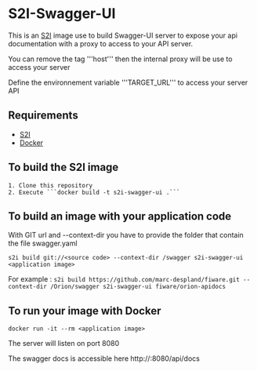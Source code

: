 # S2I-Swagger-UI

This is an [S2I](https://github.com/openshift/source-to-image) image use to build Swagger-UI server to expose your api documentation with a proxy to access to your API server.

You can remove the tag '''host''' then the internal proxy will be use to access your server

Define the environnement variable '''TARGET_URL''' to access your server API


## Requirements

* [S2I](https://github.com/openshift/source-to-image)
* [Docker](https://www.docker.com/products/docker)


## To build the S2I image

	1. Clone this repository
	2. Execute ```docker build -t s2i-swagger-ui .```

## To build an image with your application code
With GIT url and --context-dir you have to provide the folder that contain the file swagger.yaml

```s2i build git://<source code> --context-dir /swagger s2i-swagger-ui <application image>```

For example :
```s2i build https://github.com/marc-despland/fiware.git --context-dir /Orion/swagger s2i-swagger-ui fiware/orion-apidocs```

## To run your image with Docker

```docker run -it --rm <application image>```

The server will listen on port 8080

The swagger docs is accessible here http://<containerip>:8080/api/docs 
